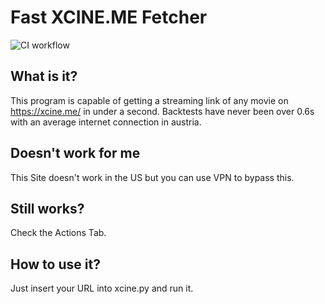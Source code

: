 # Fast XCINE.ME Fetcher
![CI workflow](https://github.com/github/docs/actions/workflows/main.yml/badge.svg)
## What is it?
This program is capable of getting a streaming link of any movie on https://xcine.me/ in under a second.
Backtests have never been over 0.6s with an average internet connection in austria.

## Doesn't work for me
This Site doesn't work in the US but you can use VPN to bypass this.

## Still works?
Check the Actions Tab.

## How to use it?
Just insert your URL into xcine.py and run it.
